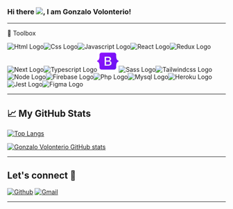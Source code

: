 ### Hi there <img src="https://raw.githubusercontent.com/MartinHeinz/MartinHeinz/master/wave.gif" width="30px">, I am Gonzalo Volonterio!

---

🧰 Toolbox

<img src="https://cdn.jsdelivr.net/gh/devicons/devicon/icons/html5/html5-original-wordmark.svg"  alt="Html Logo" width="50" height="50"/><img src="https://cdn.jsdelivr.net/gh/devicons/devicon/icons/css3/css3-original-wordmark.svg"  alt="Css Logo" width="50" height="50"/><img src="https://cdn.jsdelivr.net/gh/devicons/devicon/icons/javascript/javascript-original.svg" alt="Javascript Logo" width="50" height="50"/><img  src="https://cdn.jsdelivr.net/gh/devicons/devicon/icons/react/react-original-wordmark.svg" alt="React Logo" width="50" height="50"/><img  src="https://cdn.jsdelivr.net/gh/devicons/devicon/icons/redux/redux-original.svg"  alt="Redux Logo" width="50" height="50"/><img src="https://cdn.jsdelivr.net/gh/devicons/devicon/icons/nextjs/nextjs-original-wordmark.svg" alt="Next Logo" width="50" height="50"/><img src="https://cdn.jsdelivr.net/gh/devicons/devicon/icons/typescript/typescript-original.svg" alt="Typescript Logo" width="50" height="50"/><img src="https://github.com/devicons/devicon/blob/master/icons/bootstrap/bootstrap-original.svg" alt="Bootstrap Logo" width="50" height="50"/><img src="https://cdn.jsdelivr.net/gh/devicons/devicon/icons/sass/sass-original.svg" alt="Sass Logo" width="50" height="50"/><img src="https://cdn.jsdelivr.net/gh/devicons/devicon/icons/tailwindcss/tailwindcss-original-wordmark.svg" alt="Tailwindcss Logo" width="50" height="50"/><img src="https://cdn.jsdelivr.net/gh/devicons/devicon/icons/nodejs/nodejs-plain-wordmark.svg" alt="Node Logo" width="50" height="50"/><img src="https://cdn.jsdelivr.net/gh/devicons/devicon/icons/firebase/firebase-plain-wordmark.svg" alt="Firebase Logo" width="50" height="50"/><img src="https://cdn.jsdelivr.net/gh/devicons/devicon/icons/php/php-plain.svg" alt="Php Logo" width="50" height="50"/><img src="https://cdn.jsdelivr.net/gh/devicons/devicon/icons/mysql/mysql-original-wordmark.svg" alt="Mysql Logo" width="50" height="50"/><img src="https://cdn.jsdelivr.net/gh/devicons/devicon/icons/heroku/heroku-plain-wordmark.svg" alt="Heroku Logo" width="50" height="50"/><img src="https://cdn.jsdelivr.net/gh/devicons/devicon/icons/jest/jest-plain.svg"  alt="Jest Logo" width="50" height="50"/><img src="https://cdn.jsdelivr.net/gh/devicons/devicon/icons/figma/figma-original.svg" alt="Figma Logo" width="50" height="50"/>

---

## &#x1f4c8; My GitHub Stats

[![Top Langs](https://github-readme-stats.vercel.app/api/top-langs/?username=gonzalovolonterio&hide&theme=radical)](https://github.com/anuraghazra/github-readme-stats)

[![Gonzalo Volonterio GitHub stats](https://github-readme-stats.vercel.app/api?username=gonzalovolonterio&hide&theme=radical)](https://github.com/anuraghazra/github-readme-stats)

---

##  Let's connect :speech_balloon:

[![Github](https://img.shields.io/badge/-Github-000?style=flat&logo=Github&logoColor=white)](https://github.com/GonzaloVolonterio)
[![Gmail](https://img.shields.io/badge/-Gmail-c14438?style=flat&logo=Gmail&logoColor=white)](mailto:volonteriogonzalo.dev@gmail.com)

---

<!--
**GonzaloVolonterio/GonzaloVolonterio** is a ✨ _special_ ✨ repository because its `README.md` (this file) appears on your GitHub profile.




Here are some ideas to get you started:

- 🔭 I’m currently working on ...
- 🌱 I’m currently learning ...
- 👯 I’m looking to collaborate on ...
- 🤔 I’m looking for help with ...
- 💬 Ask me about ...
- 📫 How to reach me: ...
- 😄 Pronouns: ...
- ⚡ Fun fact: ...

[![Linkedin](https://img.shields.io/badge/-LinkedIn-blue?style=flat&logo=Linkedin&logoColor=white)](https://www.linkedin.com/in/froldanzafra/)
-->
